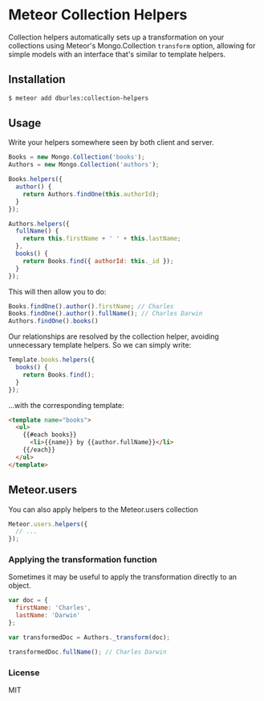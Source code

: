 # Meteor Collection Helpers

Collection helpers automatically sets up a transformation on your collections using Meteor's Mongo.Collection `transform` option, allowing for simple models with an interface that's similar to template helpers.

## Installation

```sh
$ meteor add dburles:collection-helpers
```

## Usage

Write your helpers somewhere seen by both client and server.

```javascript
Books = new Mongo.Collection('books');
Authors = new Mongo.Collection('authors');

Books.helpers({
  author() {
    return Authors.findOne(this.authorId);
  }
});

Authors.helpers({
  fullName() {
    return this.firstName + ' ' + this.lastName;
  },
  books() {
    return Books.find({ authorId: this._id });
  }
});
```

This will then allow you to do:

```javascript
Books.findOne().author().firstName; // Charles
Books.findOne().author().fullName(); // Charles Darwin
Authors.findOne().books()
```

Our relationships are resolved by the collection helper, avoiding unnecessary template helpers. So we can simply write:

```javascript
Template.books.helpers({
  books() {
    return Books.find();
  }
});
```

...with the corresponding template:

```html
<template name="books">
  <ul>
    {{#each books}}
      <li>{{name}} by {{author.fullName}}</li>
    {{/each}}
  </ul>
</template>
```

## Meteor.users

You can also apply helpers to the Meteor.users collection

```javascript
Meteor.users.helpers({
  // ...
});
```

### Applying the transformation function

Sometimes it may be useful to apply the transformation directly to an object.

```js
var doc = {
  firstName: 'Charles',
  lastName: 'Darwin'
};

var transformedDoc = Authors._transform(doc);

transformedDoc.fullName(); // Charles Darwin
```

### License

MIT
